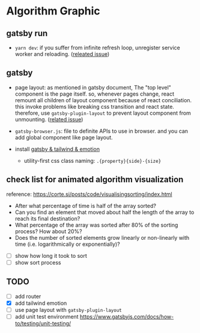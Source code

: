 # Algorithm Graphic

## gatsby run

- `yarn dev`: if you suffer from infinite refresh loop, unregister service worker and reloading. ([releated issue](https://github.com/gatsbyjs/gatsby/issues/10074))

## gatsby

- page layout: as mentioned in gatsby document, The "top level" component is the page itself. so, whenever pages change, react remount all children of layout component because of react conciliation. this invoke problems like breaking css transition and react state. therefore, use `gatsby-plugin-layout` to prevent layout component from unmounting. ([related issue](https://www.gatsbyjs.com/docs/how-to/routing/layout-components/))

- `gatsby-browser.js`: file to definite APIs to use in browser. and you can add global component like page layout.

- install [gatsby & tailwind & emotion](https://github.com/ben-rogerson/twin.examples/tree/master/gatsby-emotion)
  - utility-first css class naming: `.{property}{side}-{size}`

## check list for animated algorithm visualization

reference: https://corte.si/posts/code/visualisingsorting/index.html

- After what percentage of time is half of the array sorted?
- Can you find an element that moved about half the length of the array to reach its final destination?
- What percentage of the array was sorted after 80% of the sorting process? How about 20%?
- Does the number of sorted elements grow linearly or non-linearly with time (i.e. logarithmically or exponentially)?

- [ ] show how long it took to sort
- [ ] show sort process

## TODO

- [ ] add router
- [x] add tailwind emotion
- [ ] use page layout with `gatsby-plugin-layout`
- [ ] add unit test environment https://www.gatsbyjs.com/docs/how-to/testing/unit-testing/
